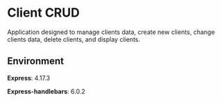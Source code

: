 # Client CRUD

Application designed to manage clients data, create new clients, change clients data, delete clients, and display clients.

## Environment

**Express**: 4.17.3

**Express-handlebars**: 6.0.2
